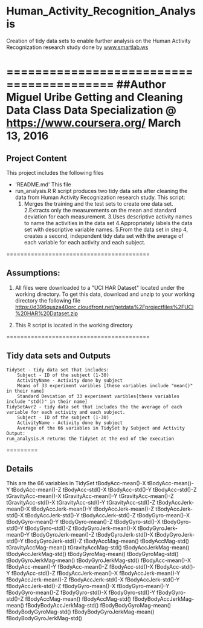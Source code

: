 # Human_Activity_Recognition_Analysis
Creation of tidy data sets to enable further analysis on the Human Activity Recognization research study done by www.smartlab.ws

=========================================
##Author
Miguel Uribe
Getting and Cleaning Data Class
Data Specialization @ https://www.coursera.org/
March 13, 2016
=========================================
## Project Content

This project includes the following files
- 'README.md' This file
- run_analysis.R R script produces two tidy data sets after cleaning the data from Human Activity Recognization research study. This script:
   1. Merges the training and the test sets to create one data set.
   2.Extracts only the measurements on the mean and standard deviation for each measurement. 
   3.Uses descriptive activity names to name the activities in the data set
   4.Appropriately labels the data set with descriptive variable names. 
   5.From the data set in step 4, creates a second, independent tidy data set with the average of each variable for     each activity and each subject.
   
=========================================
##   Assumptions:
   1. All files were downloaded to a "UCI HAR Dataset" located under the working directory. To get this data, download and unzip to your working directory the following file
	 https://d396qusza40orc.cloudfront.net/getdata%2Fprojectfiles%2FUCI%20HAR%20Dataset.zip 
 
  2. This R script is located in the working directory 
   
   
=========================================
##   Tidy data sets and Outputs
    TidySet - tidy data set that includes:
		Subject - ID of the subject (1-30)
		ActivityName - Activity done by subject
		Means of 33 experiment varibles [these variables include "mean()" in their name]
		Standard Deviation of 33 experiment varibles[these variables include "std()" in their name]
    TidySetAvr2 - tidy data set that includes the the average of each variable for each activity and each subject.
		Subject - ID of the subject (1-30)
		ActivityName - Activity done by subject
		Average of the 66 variables in TidySet by Subject and Activity
    Output:
	run_analysis.R returns the TidySet at the end of the execution

=========
## Details 

  This are the 66 variables in TidySet 
		tBodyAcc-mean()-X
		tBodyAcc-mean()-Y
		tBodyAcc-mean()-Z
		tBodyAcc-std()-X
		tBodyAcc-std()-Y
		tBodyAcc-std()-Z
		tGravityAcc-mean()-X
		tGravityAcc-mean()-Y
		tGravityAcc-mean()-Z
		tGravityAcc-std()-X
		tGravityAcc-std()-Y
		tGravityAcc-std()-Z
		tBodyAccJerk-mean()-X
		tBodyAccJerk-mean()-Y
		tBodyAccJerk-mean()-Z
		tBodyAccJerk-std()-X
		tBodyAccJerk-std()-Y
		tBodyAccJerk-std()-Z
		tBodyGyro-mean()-X
		tBodyGyro-mean()-Y
		tBodyGyro-mean()-Z
		tBodyGyro-std()-X
		tBodyGyro-std()-Y
		tBodyGyro-std()-Z
		tBodyGyroJerk-mean()-X
		tBodyGyroJerk-mean()-Y
		tBodyGyroJerk-mean()-Z
		tBodyGyroJerk-std()-X
		tBodyGyroJerk-std()-Y
		tBodyGyroJerk-std()-Z
		tBodyAccMag-mean()
		tBodyAccMag-std()
		tGravityAccMag-mean()
		tGravityAccMag-std()
		tBodyAccJerkMag-mean()
		tBodyAccJerkMag-std()
		tBodyGyroMag-mean()
		tBodyGyroMag-std()
		tBodyGyroJerkMag-mean()
		tBodyGyroJerkMag-std()
		fBodyAcc-mean()-X
		fBodyAcc-mean()-Y
		fBodyAcc-mean()-Z
		fBodyAcc-std()-X
		fBodyAcc-std()-Y
		fBodyAcc-std()-Z
		fBodyAccJerk-mean()-X
		fBodyAccJerk-mean()-Y
		fBodyAccJerk-mean()-Z
		fBodyAccJerk-std()-X
		fBodyAccJerk-std()-Y
		fBodyAccJerk-std()-Z
		fBodyGyro-mean()-X
		fBodyGyro-mean()-Y
		fBodyGyro-mean()-Z
		fBodyGyro-std()-X
		fBodyGyro-std()-Y
		fBodyGyro-std()-Z
		fBodyAccMag-mean()
		fBodyAccMag-std()
		fBodyBodyAccJerkMag-mean()
		fBodyBodyAccJerkMag-std()
		fBodyBodyGyroMag-mean()
		fBodyBodyGyroMag-std()
		fBodyBodyGyroJerkMag-mean()
		fBodyBodyGyroJerkMag-std()